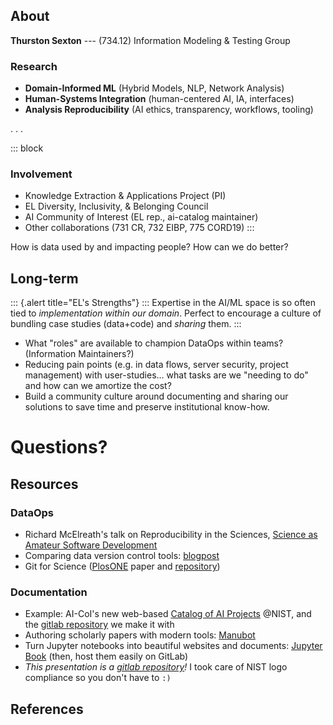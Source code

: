 ## About 

**Thurston Sexton** --- (734.12) Information Modeling & Testing Group 

### Research
- **Domain-Informed ML** (Hybrid Models, NLP, Network Analysis)
- **Human-Systems Integration** (human-centered AI, IA, interfaces)
- **Analysis Reproducibility** (AI ethics, transparency, workflows, tooling)

. . .

::: block
### Involvement
- Knowledge Extraction & Applications Project (PI)
- EL Diversity, Inclusivity, & Belonging Council
- AI Community of Interest (EL rep., ai-catalog maintainer)
- Other collaborations (731 CR, 732 EIBP, 775 CORD19)
:::

How is data used by and impacting people? How can we do better?


## Long-term


::: {.alert title="EL's Strengths"} :::
Expertise in the AI/ML space is so often tied to _implementation within our domain_. 
Perfect to encourage a culture of bundling case studies (data+code) and _sharing_ them. 
:::

- What "roles" are available to champion DataOps within teams? (Information Maintainers?)
- Reducing pain points (e.g. in data flows, server security, project management) with user-studies... what tasks are we "needing to do" and how can we amortize the cost?
- Build a community culture around documenting and sharing our solutions to save time and preserve institutional know-how.

# Questions?

## Resources

### DataOps

- Richard McElreath's talk on Reproducibility in the Sciences, [Science as Amateur Software Development](https://youtu.be/zwRdO9_GGhY)
- Comparing data version control tools: [blogpost](https://dagshub.com/blog/data-version-control-tools/)
- Git for Science ([PlosONE](https://journals.plos.org/ploscompbiol/article?id=10.1371/journal.pcbi.1004668) paper and [repository](https://github.com/jdblischak/git-for-science))

### Documentation

- Example: AI-CoI's new web-based [Catalog of AI Projects](https://aicoi.ipages.nist.gov/ai-catalog/) \@NIST, and the [gitlab repository](https://gitlab.nist.gov/aicoi/ai-catalog/) we make it with
- Authoring scholarly papers with modern tools: [Manubot](https://manubot.org/)
- Turn Jupyter notebooks into beautiful websites and documents: [Jupyter Book](https://jupyterbook.org/intro.html) (then, host them easily on GitLab)
- _This presentation is a [gitlab repository](https://gitlab.nist.gov/gitlab/kea/templates/presentation)!_ I took care of NIST logo compliance so you don't have to `:)`

## References
